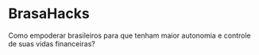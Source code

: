 # BrasaHacks
Como empoderar brasileiros para que tenham maior autonomia e controle de suas vidas financeiras?
